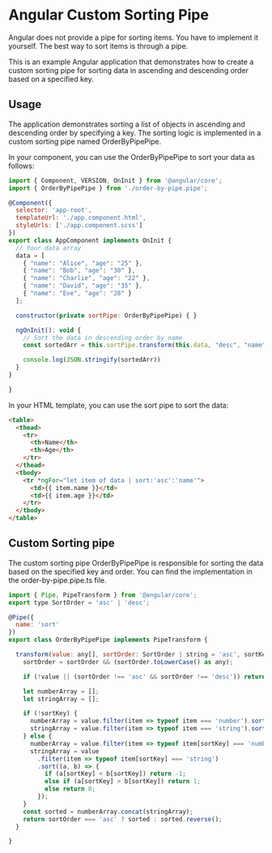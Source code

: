 
# Angular Custom Sorting Pipe

Angular does not provide a pipe for sorting items. You have to implement it yourself. The best way to sort items is through a pipe.

This is an example Angular application that demonstrates how to create a custom sorting pipe for sorting data in ascending and descending order based on a specified key. 


## Usage

The application demonstrates sorting a list of objects in ascending and descending order by specifying a key. The sorting logic is implemented in a custom sorting pipe named OrderByPipePipe.

In your component, you can use the OrderByPipePipe to sort your data as follows:

```javascript
import { Component, VERSION, OnInit } from '@angular/core';
import { OrderByPipePipe } from './order-by-pipe.pipe';

@Component({
  selector: 'app-root',
  templateUrl: './app.component.html',
  styleUrls: ['./app.component.scss']
})
export class AppComponent implements OnInit {
  // Your data array
  data = [
    { "name": "Alice", "age": "25" },
    { "name": "Bob", "age": "30" },
    { "name": "Charlie", "age": "22" },
    { "name": "David", "age": "35" },
    { "name": "Eve", "age": "28" }
  ];

  constructor(private sortPipe: OrderByPipePipe) { }

  ngOnInit(): void {
    // Sort the data in descending order by name
    const sortedArr = this.sortPipe.transform(this.data, "desc", "name");

    console.log(JSON.stringify(sortedArr))
  }
}

}
```

In your HTML template, you can use the sort pipe to sort the data:

```html
<table>
  <thead>
    <tr>
      <th>Name</th>
      <th>Age</th>
    </tr>
  </thead>
  <tbody>
    <tr *ngFor="let item of data | sort:'asc':'name'">
      <td>{{ item.name }}</td>
      <td>{{ item.age }}</td>
    </tr>
  </tbody>
</table>
```

## Custom Sorting pipe

The custom sorting pipe OrderByPipePipe is responsible for sorting the data based on the specified key and order. You can find the implementation in the order-by-pipe.pipe.ts file.

```javascript
import { Pipe, PipeTransform } from '@angular/core';
export type SortOrder = 'asc' | 'desc';

@Pipe({
  name: 'sort'
})
export class OrderByPipePipe implements PipeTransform {

  transform(value: any[], sortOrder: SortOrder | string = 'asc', sortKey?: string): any {
    sortOrder = sortOrder && (sortOrder.toLowerCase() as any);

    if (!value || (sortOrder !== 'asc' && sortOrder !== 'desc')) return value;

    let numberArray = [];
    let stringArray = [];

    if (!sortKey) {
      numberArray = value.filter(item => typeof item === 'number').sort();
      stringArray = value.filter(item => typeof item === 'string').sort();
    } else {
      numberArray = value.filter(item => typeof item[sortKey] === 'number').sort((a, b) => a[sortKey] - b[sortKey]);
      stringArray = value
        .filter(item => typeof item[sortKey] === 'string')
        .sort((a, b) => {
          if (a[sortKey] < b[sortKey]) return -1;
          else if (a[sortKey] > b[sortKey]) return 1;
          else return 0;
        });
    }
    const sorted = numberArray.concat(stringArray);
    return sortOrder === 'asc' ? sorted : sorted.reverse();
  }

}

```


